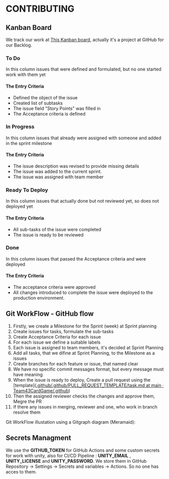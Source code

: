 # CONTRIBUTING

## Kanban Board
We track our work at [This Kanban board](), actually it's a project at GitHub for our Backlog.
### To Do 
In this column issues that were defined and formulated, but no one started work with them yet
#### The Entry Criteria
- Defined the object of the issue
- Created list of subtasks
- The issue field "Story Points" was filled in
- The Acceptance criteria is defined
### In Progress
In this column issues that already were assigned with someone and added in the sprint milestone
#### The Entry  Criteria
-  The issue description was revised to provide missing details
-  The issue was added to the current sprint.
-  The issue was assigned with team member
### Ready To Deploy
In this column issues that actually done but not reviewed yet, so does not deployed yet
#### The Entry Criteria
 - All sub-tasks of the issue were completed
 - The issue is ready to be reviewed
### Done
In this column issues that passed the Acceptance criteria and were deployed
#### The Entry Criteria
- The acceptance criteria were approved
- All changes introduced to complete the issue were deployed to the production environment.
## Git WorkFlow - GitHub flow
 1. Firstly, we create a Milestone for the Sprint (week) at Sprint planning
 2. Create issues for tasks, formulate the sub-tasks
 3. Create Acceptance Criteria for each issue
 4. For each issue we define a suitable labels 
 5. Each issue is assigned to team members, it's decided at Sprint Planning
 6. Add all tasks, that we difine at Sprint Planning, to the Milestone as a issues
 7. Create branches for each feature or issue, that named clear
 8. We have no specific commit messages format, but every message must have meaning
 9. When the issue is ready to deploy, Create a pull request using the  [template]([.github/.github/PULL_REQUEST_TEMPLATE/task.md at main · Team43CardGame/.github](https://github.com/Team43CardGame/.github/blob/main/.github/PULL_REQUEST_TEMPLATE/task.md))
 10. Then the assigned reviewer checks the changes and approve them, Megre the PR
 11. If there any issues in merging, reviewer and one, who work in branch resolve them

Git WorkFlow illustation using a Gitgraph diagram (Meramaid): 


## Secrets Managment 
We use the **GITHUB_TOKEN** for GitHub Actions and some custom secrets for work with unity, also for CI/CD Pipeline : **UNITY_EMAIL** , **UNITY_LICENSE**  and **UNITY_PASSWORD**. We store them in  GitHub  Repository → Settings → Secrets and variables → Actions. So no one has acces to them.